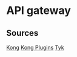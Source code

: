 # API gateway

## Sources

[Kong](https://konghq.com/products/kong-gateway)
[Kong Plugins](https://docs.konghq.com/hub/)
[Tyk](https://tyk.io/docs/apim/open-source/)
